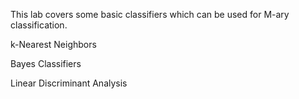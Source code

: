 This lab covers some basic classifiers which can be used for M-ary classification.

k-Nearest Neighbors

Bayes Classifiers

Linear Discriminant Analysis
